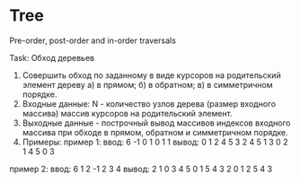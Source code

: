 # Tree
Pre-order, post-order and in-order traversals

Task:
Обход деревьев
1. Совершить обход по заданному в виде курсоров на родительский элемент дереву
	а) в прямом;
	б) в обратном;
	в) в симметричном порядке.
2. Входные данные:
N - количество узлов дерева (размер входного массива)
массив курсоров на родительский элемент.
3. Выходные данные - построчный вывод массивов индексов входного массива
	при обходе в прямом, обратном и симметричном порядке.
4. Примеры:
пример 1:
ввод:
6
-1 0 1 0 1 1
вывод:
0 1 2 4 5 3
2 4 5 1 3 0
2 1 4 5 0 3

пример 2:
ввод:
6
1 2 -1 2 3 4
вывод:
2 1 0 3 4 5
0 1 5 4 3 2
0 1 2 5 4 3
